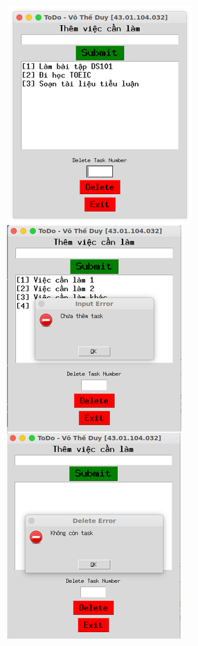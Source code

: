 <img src = "./screenshot/TodoApp.png">
<img src = "./screenshot/TodoAppInputMessage.png">
<img src = "./screenshot/TodoAppDeleteBlankListTask.png">